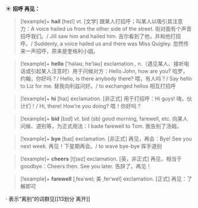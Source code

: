 ☀ <span class="category">**招呼 再见：**</span>
>[!example]+ <span class="vocabulary">**hail**</span> [heɪl]
> <span class="definition">vt. [文学] 跟某人打招呼；叫某人以吸引其注意力：</span>A voice hailed us from the other side of the street. 街对面有个声音招呼我们。/ Jill saw him and hailed him. 吉尔看到了他，并和他打招呼。/ Suddenly, a voice hailed us and there was Miss Quigley. 忽然传来一声招呼，原来是奎格利小姐。

>[!example]+ <span class="vocabulary">**hello**</span> ['hələʊ, he'ləʊ] 
> <span class="definition">exclamation., n.（遇见某人、接听电话或引起某人注意时）用于问候对方：</span>Hello John, how are you? 哈罗，约翰，你好吗？/ Hello, is there anybody there? 喂，有人吗？/ Say hello to Liz for me. 替我向利兹问好。/ to exchanged hellos 相互打招呼

>[!example]+ <span class="vocabulary">**hi**</span> [haɪ] 
> <span class="definition">exclamation. [非正式] 用于打招呼：</span>Hi guys! 嗨，伙计们！/ Hi, there! How’re you doing? 喂！你好吗？

>[!example]+ <span class="vocabulary">**bid**</span> [bɪd] 
> <span class="definition">vt. bid (sb) good morning, farewell, etc. 向某人问候、道别等，为正式用法：</span>I bade farewell to Tom. 我告别了汤姆。

>[!example]+ <span class="vocabulary">**bye**</span> [baɪ] 
> <span class="definition">exclamation. [非正式] 再见，再会：</span>Bye! See you next week. 再见！下星期再会。/ to wave bye-bye 挥手道别

>[!example]+ <span class="vocabulary">**cheers**</span> [tʃɪəz] 
> <span class="definition">exclamation. [英，非正式] 再见，相当于goodbye：</span>Cheers then. See you later. 告辞了。再见！
           
>[!example]+ <span class="vocabulary">**farewell**</span> [ˌfeəˈwel; 美 ˌferˈwel]
> <span class="definition">exclamation. [正式] 再见：</span>了解即可

· 表示“离别”的词群见[[13划分 离开]]